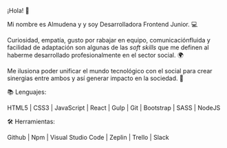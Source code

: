 <!--### Hi there 👋


**Almoyano/Almoyano** is a ✨ _special_ ✨ repository because its `README.md` (this file) appears on your GitHub profile.

Here are some ideas to get you started:

- 🔭 I’m currently working on ...
- 🌱 I’m currently learning ...
- 👯 I’m looking to collaborate on ...
- 🤔 I’m looking for help with ...
- 💬 Ask me about ...
- 📫 How to reach me: ...
- 😄 Pronouns: ...
- ⚡ Fun fact: ...
-->

¡Hola! 👋

Mi nombre es Almudena y y soy Desarrolladora Frontend Junior. 💻

Curiosidad, empatía, gusto por rabajar en equipo, comunicaciónfluida y facilidad de adaptación son algunas de las *soft skills* que me definen al haberme desarrollado profesionalmente en el sector social. 🌍

Me ilusiona poder unificar el mundo tecnológico con el social para crear sinergias entre ambos y así generar impacto en la sociedad. 🙌


📚 Lenguajes:

HTML5 | CSS3 | JavaScript | React | Gulp | Git | Bootstrap | SASS | NodeJS


🛠 Herramientas:

Github | Npm | Visual Studio Code | Zeplin | Trello | Slack

